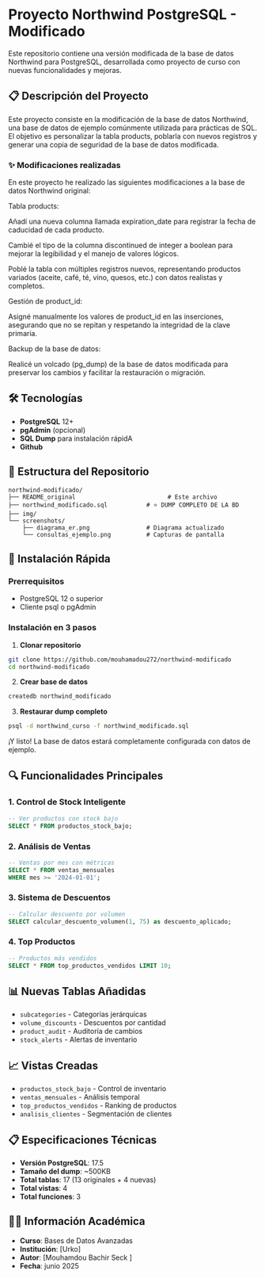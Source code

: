 # Proyecto Northwind PostgreSQL - Modificado

Este repositorio contiene una versión modificada de la base de datos Northwind para PostgreSQL, desarrollada como proyecto de curso con nuevas funcionalidades y mejoras.

## 📋 Descripción del Proyecto

Este proyecto consiste en la modificación de la base de datos Northwind, una base de datos de ejemplo comúnmente utilizada para prácticas de SQL. El objetivo es personalizar la tabla products, poblarla con nuevos registros y generar una copia de seguridad de la base de datos modificada.

### ✨  Modificaciones realizadas

En este proyecto he realizado las siguientes modificaciones a la base de datos Northwind original:

Tabla products:

Añadí una nueva columna llamada expiration_date para registrar la fecha de caducidad de cada producto.

Cambié el tipo de la columna discontinued de integer a boolean para mejorar la legibilidad y el manejo de valores lógicos.

Poblé la tabla con múltiples registros nuevos, representando productos variados (aceite, café, té, vino, quesos, etc.) con datos realistas y completos.

Gestión de product_id:

Asigné manualmente los valores de product_id en las inserciones, asegurando que no se repitan y respetando la integridad de la clave primaria.

Backup de la base de datos:

Realicé un volcado (pg_dump) de la base de datos modificada para preservar los cambios y facilitar la restauración o migración.
## 🛠️ Tecnologías

- **PostgreSQL** 12+ 
- **pgAdmin** (opcional)
- **SQL Dump** para instalación rápidA
- **Github**

## 📁 Estructura del Repositorio

```
northwind-modificado/
├── README_original                          # Este archivo
├── northwind_modificado.sql           # ⭐ DUMP COMPLETO DE LA BD
├── img/
└── screenshots/
    ├── diagrama_er.png                # Diagrama actualizado
    └── consultas_ejemplo.png          # Capturas de pantalla
```

## 🚀 Instalación Rápida

### Prerrequisitos
- PostgreSQL 12 o superior
- Cliente psql o pgAdmin

### Instalación en 3 pasos

1. **Clonar repositorio**
```bash
git clone https://github.com/mouhamadou272/northwind-modificado
cd northwind-modificado
```

2. **Crear base de datos**
```bash
createdb northwind_modificado
```

3. **Restaurar dump completo**
```bash
psql -d northwind_curso -f northwind_modificado.sql
```

¡Y listo! La base de datos estará completamente configurada con datos de ejemplo.


## 🔍 Funcionalidades Principales

### 1. Control de Stock Inteligente
```sql
-- Ver productos con stock bajo
SELECT * FROM productos_stock_bajo;
```

### 2. Análisis de Ventas
```sql
-- Ventas por mes con métricas
SELECT * FROM ventas_mensuales 
WHERE mes >= '2024-01-01';
```

### 3. Sistema de Descuentos
```sql
-- Calcular descuento por volumen
SELECT calcular_descuento_volumen(1, 75) as descuento_aplicado;
```

### 4. Top Productos
```sql
-- Productos más vendidos
SELECT * FROM top_productos_vendidos LIMIT 10;
```

## 📊 Nuevas Tablas Añadidas

- `subcategories` - Categorías jerárquicas
- `volume_discounts` - Descuentos por cantidad
- `product_audit` - Auditoría de cambios
- `stock_alerts` - Alertas de inventario

## 📈 Vistas Creadas

- `productos_stock_bajo` - Control de inventario
- `ventas_mensuales` - Análisis temporal
- `top_productos_vendidos` - Ranking de productos
- `analisis_clientes` - Segmentación de clientes



## 📋 Especificaciones Técnicas

- **Versión PostgreSQL**: 17.5
- **Tamaño del dump**: ~500KB
- **Total tablas**: 17 (13 originales + 4 nuevas)
- **Total vistas**: 4
- **Total funciones**: 3

## 👨‍🎓 Información Académica

- **Curso**: Bases de Datos Avanzadas
- **Institución**: [Urko]
- **Autor**: [Mouhamdou Bachir Seck ]
- **Fecha**: junio 2025

